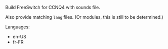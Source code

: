 Build FreeSwitch for CCNQ4 with sounds file.

Also provide matching `lang` files. (Or modules, this is still to be determined.)

Languages:
- en-US
- fr-FR
